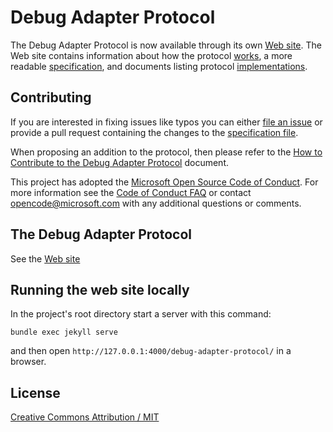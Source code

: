 # Debug Adapter Protocol

The Debug Adapter Protocol is now available through its own [Web site](https://microsoft.github.io/debug-adapter-protocol/). The Web site contains information about how the protocol [works](https://microsoft.github.io/debug-adapter-protocol/overview), a more readable [specification](https://microsoft.github.io/debug-adapter-protocol/specification), and documents listing protocol [implementations](https://microsoft.github.io/debug-adapter-protocol/implementors/adapters/).

## Contributing
If you are interested in fixing issues like typos you can either [file an issue](https://github.com/Microsoft/debug-adapter-protocol/issues/new) or provide a pull request containing the changes to the [specification file](https://github.com/Microsoft/debug-adapter-protocol/blob/gh-pages/debugAdapterProtocol.json).

When proposing an addition to the protocol, then please refer to the [How to Contribute to the Debug Adapter Protocol](contributing.md) document.

This project has adopted the [Microsoft Open Source Code of Conduct](https://opensource.microsoft.com/codeofconduct/). For more information see the [Code of Conduct FAQ](https://opensource.microsoft.com/codeofconduct/faq/) or contact [opencode@microsoft.com](mailto:opencode@microsoft.com) with any additional questions or comments.

## The Debug Adapter Protocol

See the [Web site](https://microsoft.github.io/debug-adapter-protocol/)

## Running the web site locally

In the project's root directory start a server with this command:
```
bundle exec jekyll serve
```
and then open `http://127.0.0.1:4000/debug-adapter-protocol/` in a browser.

## License
[Creative Commons Attribution / MIT](License.txt)
